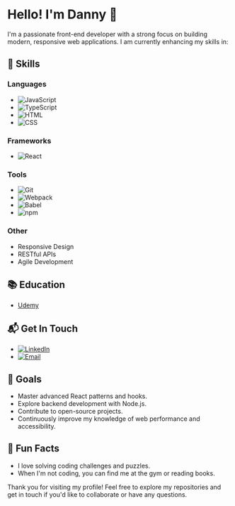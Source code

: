 # Hello! I'm Danny 👋

I'm a passionate front-end developer with a strong focus on building modern, responsive web applications. I am currently enhancing my skills in:

## 🚀 Skills

### Languages
- ![JavaScript](https://img.shields.io/badge/-JavaScript-black?style=flat-square&logo=javascript) 
- ![TypeScript](https://img.shields.io/badge/-TypeScript-black?style=flat-square&logo=typescript) 
- ![HTML](https://img.shields.io/badge/-HTML-black?style=flat-square&logo=html5) 
- ![CSS](https://img.shields.io/badge/-CSS-black?style=flat-square&logo=css3) 

### Frameworks
- ![React](https://img.shields.io/badge/-React-black?style=flat-square&logo=react) 

### Tools
- ![Git](https://img.shields.io/badge/-Git-black?style=flat-square&logo=git) 
- ![Webpack](https://img.shields.io/badge/-Webpack-black?style=flat-square&logo=webpack) 
- ![Babel](https://img.shields.io/badge/-Babel-black?style=flat-square&logo=babel) 
- ![npm](https://img.shields.io/badge/-npm-black?style=flat-square&logo=npm) 

### Other
- Responsive Design
- RESTful APIs
- Agile Development

## 📚 Education

- [Udemy](https://www.udemy.com)

## 📬 Get In Touch

- [![LinkedIn](https://img.shields.io/badge/-LinkedIn-black?style=flat-square&logo=linkedin)](https://www.linkedin.com)
- [![Email](https://img.shields.io/badge/-Email-black?style=flat-square&logo=gmail)](mailto:your-email@example.com)

## 🎯 Goals

- Master advanced React patterns and hooks.
- Explore backend development with Node.js.
- Contribute to open-source projects.
- Continuously improve my knowledge of web performance and accessibility.

## 🎉 Fun Facts

- I love solving coding challenges and puzzles.
- When I'm not coding, you can find me at the gym or reading books.

Thank you for visiting my profile! Feel free to explore my repositories and get in touch if you'd like to collaborate or have any questions.
